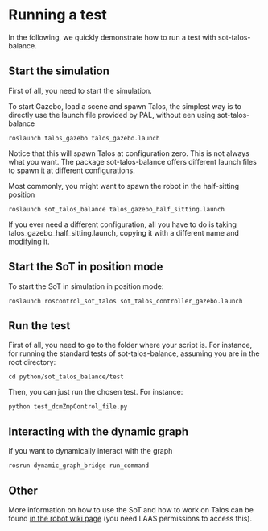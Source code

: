 # Running a test

In the following, we quickly demonstrate how to run a test with sot-talos-balance.

## Start the simulation

First of all, you need to start the simulation.

To start Gazebo, load a scene and spawn Talos, the simplest way is to directly use the launch file provided by PAL, without een using sot-talos-balance
```
roslaunch talos_gazebo talos_gazebo.launch
```

Notice that this will spawn Talos at configuration zero. This is not always what you want.
The package sot-talos-balance offers different launch files to spawn it at different configurations. 

Most commonly, you might want to spawn the robot in the half-sitting position
```
roslaunch sot_talos_balance talos_gazebo_half_sitting.launch
```

If you ever need a different configuration, all you have to do is taking talos_gazebo_half_sitting.launch, copying it with a different name and modifying it.

## Start the SoT in position mode

To start the SoT in simulation in position mode: 
```
roslaunch roscontrol_sot_talos sot_talos_controller_gazebo.launch
```

## Run the test

First of all, you need to go to the folder where your script is.
For instance, for running the standard tests of sot-talos-balance,
assuming you are in the root directory:

```
cd python/sot_talos_balance/test
```

Then, you can just run the chosen test. For instance:

```
python test_dcmZmpControl_file.py
```

## Interacting with the dynamic graph

If you want to dynamically interact with the graph

```
rosrun dynamic_graph_bridge run_command
```

## Other

More information on how to use the SoT and how to work on Talos can be found <a href="https://wiki.laas.fr/robots/Pyrene">in the robot wiki page</a> (you need LAAS permissions to access this).


